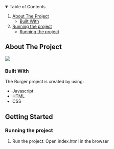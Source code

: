 <!-- TABLE OF CONTENTS -->
<details open="open">
  <summary>Table of Contents</summary>
  <ol>
    <li>
      <a href="#about-the-project">About The Project</a>
      <ul>
        <li><a href="#built-with">Built With</a></li>
      </ul>
    </li>
    <li>
      <a href="#getting-started">Running the project</a>
      <ul>
        <li><a href="#installation">Running the project</a></li>
      </ul>
    </li>  </ol>
</details>



<!-- ABOUT THE PROJECT -->
## About The Project

<img src="https://i.ibb.co/0Vn4DFm/budgety.png" />

### Built With

The Burger project is created by using:
* Javascript
* HTML
* CSS



<!-- GETTING STARTED -->
## Getting Started

### Running the project
1. Run the project:
Open index.html in the browser

